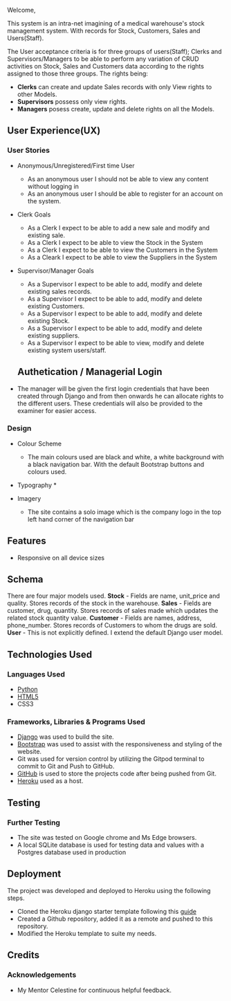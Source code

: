 Welcome,

This system is an intra-net imagining of a medical warehouse's stock management system. With records for Stock, Customers, Sales and Users(Staff). 

The User acceptance criteria is for three groups of users(Staff); Clerks and Supervisors/Managers to be able to perform any variation of CRUD activities on Stock, Sales and Customers data according to the rights assigned to those three groups. 
The rights being:
- **Clerks** can create and update Sales records with only View rights to other Models.
- **Supervisors** possess only view rights.
- **Managers** posess create, update and delete rights on all the Models.

## User Experience(UX)
### User Stories
* Anonymous/Unregistered/First time User
    * As an anonymous user I should not be able to view any content without logging in
    * As an anonymous user I should be able to register for an account on the system.

* Clerk Goals
    * As a Clerk I expect to be able to add a new sale and modify and existing sale.
    * As a Clerk I expect to be able to view the Stock in the System
    * As a Clerk I expect to be able to view the Customers in the System
    * As a Cleark I expect to be able to view the Suppliers in the System

* Supervisor/Manager Goals
    * As a Supervisor I expect to be able to add, modify and delete existing sales records.
    * As a Supervisor I expect to be able to add, modify and delete existing Customers.
    * As a Supervisor I expect to be able to add, modify and delete existing Stock.
    * As a Supervisor I expect to be able to add, modify and delete existing suppliers.
    * As a Supervisor I expect to be able to view, modify and delete existing system users/staff.

    ## Authetication / Managerial Login
* The manager will be given the first login credentials that have been created through Django and from then onwards he can allocate rights to the different users. These credentials will also be provided to the examiner for easier access.

### Design
* Colour Scheme
    * The main colours used are black and white, a white background with a black navigation bar. With the default Bootstrap buttons and colours used.

* Typography
    *

* Imagery
    * The site contains a solo image which is the company logo in the top left hand corner of the navigation bar

## Features
* Responsive on all device sizes

## Schema
There are four major models used.
**Stock** - Fields are name, unit_price and quality. Stores records of the stock in the warehouse.
**Sales** - Fields are customer, drug, quantity. Stores records of sales made which updates the related stock quantity value.
**Customer** - Fields are names, address, phone_number. Stores records of Customers to whom the drugs are sold. 
**User** - This is not explicitly defined. I extend the default Django user model.

## Technologies Used
### Languages Used
* [Python](https://www.python.org/)
* [HTML5](https://html.com/html5/)
* CSS3

### Frameworks, Libraries & Programs Used
* [Django](http://www.djangoproject.com/) was used to build the site.
* [Bootstrap](https://getbootstrap.com/) was used to assist with the responsiveness and styling of the website.
* Git was used for version control by utilizing the Gitpod terminal to commit to Git and Push to GitHub.
* [GitHub](https://github.com/) is used to store the projects code after being pushed from Git.
* [Heroku](heroku.com) used as a host.

## Testing
### Further Testing
* The site was tested on Google chrome and Ms Edge browsers.
* A local SQLite database is used for testing data and values with a Postgres database used in production

## Deployment
The project was developed and deployed to Heroku using the following steps.
* Cloned the Heroku django starter template following this [guide](https://devcenter.heroku.com/articles/getting-started-with-python)
* Created a Github repository, added it as a remote and pushed to this repository.
* Modified the Heroku template to suite my needs.

## Credits
### Acknowledgements
* My Mentor Celestine for continuous helpful feedback.




